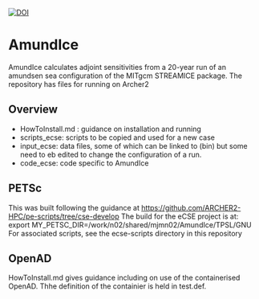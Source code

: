 [![DOI](https://zenodo.org/badge/490702234.svg)](https://zenodo.org/badge/latestdoi/490702234)

# AmundIce
AmundIce calculates adjoint sensitivities from a 20-year run of an amundsen sea configuration of the MITgcm STREAMICE package.
The repository has files for running on Archer2

## Overview 
 - HowToInstall.md : guidance on installation and running
 - scripts_ecse: scripts to be copied and used for a new case
 - input_ecse: data files, some of which can be linked to (bin) but some need to eb edited to change the configuration of a run.
 - code_ecse: code specific to AmundIce

## PETSc
This was built following the guidance at https://github.com/ARCHER2-HPC/pe-scripts/tree/cse-develop
The build for the eCSE project is at:
export MY_PETSC_DIR=/work/n02/shared/mjmn02/AmundIce/TPSL/GNU
For associated scripts, see the ecse-scripts directory in this repository

## OpenAD
HowToInstall.md gives guidance including on use of the containerised OpenAD.  Thhe definition of the containier is held in test.def.
